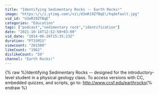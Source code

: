 ```yaml
---
title: "Identifying Sedimentary Rocks -- Earth Rocks!"
image: "https:\/\/i.ytimg.com\/vi\/U3eR19ZfBqE\/hqdefault.jpg"
vid_id: "U3eR19ZfBqE"
categories: "Education"
tags: ["podcast","sedimentary rock","identification"]
date: "2021-10-14T12:52:50+03:00"
vid_date: "2014-06-26T15:35:23Z"
duration: "PT15M1S"
viewcount: "201508"
likeCount: "1962"
dislikeCount: "59"
channel: "Earth Rocks!"
---
```

{% raw %}Identifying Sedimentary Rocks -- designed for the introductory-level student in a physical geology class. To access versions with CC, embedded quizzes, and scripts, go to: <a rel="nofollow" target="blank" href="http://www.ccsf.edu/earthrocks">http://www.ccsf.edu/earthrocks</a>{% endraw %}
